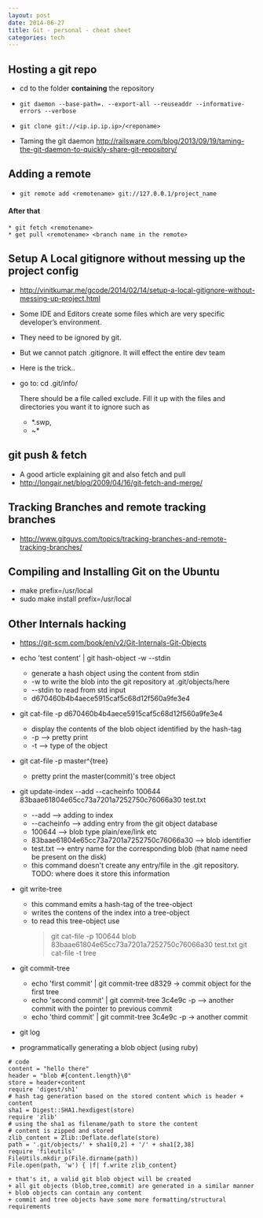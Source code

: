 ```yaml
---
layout: post
date: 2014-06-27
title: Git - personal - cheat sheet
categories: tech
---
```


## Hosting a git repo

* cd to the folder __containing__ the repository
* `git daemon --base-path=. --export-all --reuseaddr --informative-errors --verbose`
* `git clone git://<ip.ip.ip.ip>/<reponame>`

* Taming the git daemon <http://railsware.com/blog/2013/09/19/taming-the-git-daemon-to-quickly-share-git-repository/>

## Adding a remote

* `git remote add <remotename> git://127.0.0.1/project_name`

#### After that
    * git fetch <remotename>
    * get pull <remotename> <branch name in the remote>

## Setup A Local gitignore without messing up the project config

* <http://vinitkumar.me/gcode/2014/02/14/setup-a-local-gitignore-without-messing-up-project.html>

* Some IDE and Editors create some files which are very specific developer’s environment.
* They need to be ignored by git.
* But we cannot patch .gitignore. It will effect the entire dev team
* Here is the trick..
* go to: cd .git/info/

    There should be a file called exclude.
    Fill it up with the files and directories you want it to ignore
    such as 

    * *.swp, 
    * ~*


## git push & fetch

* A good article explaining git and also fetch and pull
* <http://longair.net/blog/2009/04/16/git-fetch-and-merge/>

## Tracking Branches and remote tracking branches

* <http://www.gitguys.com/topics/tracking-branches-and-remote-tracking-branches/>

## Compiling and Installing Git on the Ubuntu

* make prefix=/usr/local
* sudo make install prefix=/usr/local

## Other Internals hacking
* https://git-scm.com/book/en/v2/Git-Internals-Git-Objects

* echo 'test content' | git hash-object -w --stdin
    + generate a hash object using the content from stdin
    + -w to write the blob into the git repository at .git/objects/here
    + --stdin to read from std input
    + d670460b4b4aece5915caf5c68d12f560a9fe3e4

* git cat-file -p d670460b4b4aece5915caf5c68d12f560a9fe3e4
    + display the contents of the blob object identified by the hash-tag
    +  -p --> pretty print
    +  -t --> type of the object

* git cat-file -p master^{tree} 
    + pretty print the master(commit)'s tree object

* git update-index --add --cacheinfo 100644 83baae61804e65cc73a7201a7252750c76066a30 test.txt
    + --add --> adding to index
    + --cacheinfo --> adding entry from the git object database
    + 100644 --> blob type plain/exe/link etc
    + 83baae61804e65cc73a7201a7252750c76066a30 --> blob identifier
    + test.txt --> entry name for the corresponding blob (that name need be present on the disk)
    + this command doesn't create any entry/file in the .git repository. TODO: where does it store this information

* git write-tree
    + this command emits a hash-tag of the tree-object
    + writes the contens of the index into a tree-object
    + to read this tree-object use 
        > git cat-file -p <hash-tag>
        > 100644 blob 83baae61804e65cc73a7201a7252750c76066a30      test.txt
        > git cat-file -t <hash-tag>
        > tree

* git commit-tree
    + echo 'first commit' | git commit-tree d8329 -> commit object for the first tree
    + echo 'second commit' | git commit-tree 3c4e9c  -p <above commitid> --> another commit with the pointer to previous commit
    + echo 'third commit' | git commit-tree 3c4e9c -p <above commitid> -> another commit

* git log <any commitid>

* programmatically generating a blob object (using ruby)
```
# code
content = "hello there"
header = "blob #{content.length}\0"
store = header+content
require 'digest/sh1'
# hash tag generation based on the stored content which is header +  content
sha1 = Digest::SHA1.hexdigest(store)
require 'zlib'
# using the sha1 as filename/path to store the content
# content is zipped and stored
zlib_content = Zlib::Deflate.deflate(store)
path = '.git/objects/' + sha1[0,2] + '/' + sha1[2,38]
require 'fileutils'
FileUtils.mkdir_p(File.dirname(path))
File.open(path, 'w') { |f| f.write zlib_content}
```
    + that's it, a valid git blob object will be created
    + all git objects (blob,tree,commit) are generated in a similar manner
    + blob objects can contain any content
    + commit and tree objects have some more formatting/structural requirements
